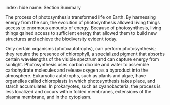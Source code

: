 index: hide
name: Section Summary

The process of photosynthesis transformed life on Earth. By harnessing energy from the sun, the evolution of photosynthesis allowed living things access to enormous amounts of energy. Because of photosynthesis, living things gained access to sufficient energy that allowed them to build new structures and achieve the biodiversity evident today.

Only certain organisms (photoautotrophs), can perform photosynthesis; they require the presence of chlorophyll, a specialized pigment that absorbs certain wavelengths of the visible spectrum and can capture energy from sunlight. Photosynthesis uses carbon dioxide and water to assemble carbohydrate molecules and release oxygen as a byproduct into the atmosphere. Eukaryotic autotrophs, such as plants and algae, have organelles called chloroplasts in which photosynthesis takes place, and starch accumulates. In prokaryotes, such as cyanobacteria, the process is less localized and occurs within folded membranes, extensions of the plasma membrane, and in the cytoplasm.
